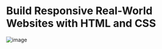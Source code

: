 # Build Responsive Real-World Websites with HTML and CSS
![image](https://user-images.githubusercontent.com/83145855/212054436-af235f4d-819e-4b83-b4dc-fc27e24c9142.png)
